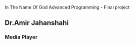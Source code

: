 In The Name Of God
Advanced Programming - Final project
<h2>
Dr.Amir Jahanshahi
</h2>
<h3>
Media Player
